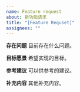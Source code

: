 ```yaml
---
name: Feature request
about: 新功能请求
title: "[Feature Requset]"
assignees: ""
---
```


**存在问题**
目前存在什么问题。

**目标愿景**
希望实现的目标。

**参考建议**
可以供参考的建议。

**补充内容**
其他补充内容。
